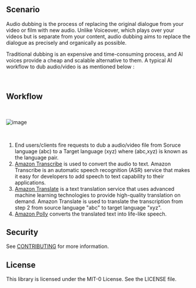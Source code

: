 ## Scenario

Audio dubbing is the process of replacing the original dialogue from your video or film with new audio. Unlike Voiceover, which plays over your videos but is separate from your content, audio dubbing aims to replace the dialogue as precisely and organically as possible.

Traditional dubbing is an expensive and time-consuming process, and AI voices provide a cheap and scalable alternative to them. A typical AI workflow to dub audio/video is as mentioned below :

<br>


## Workflow

<br>

![image](https://user-images.githubusercontent.com/32926625/203485943-7cc84c9b-2b1f-4480-85b8-f026918d49bd.png)

<br>


1. End users/clients fire requests to dub a audio/video file from Soruce language (abc) to a Target language (xyz) where (abc,xyz) is known as the language pair.
2. [Amazon Transcribe](https://aws.amazon.com/transcribe/) is used to convert the audio to text. Amazon Transcribe is an automatic speech recognition (ASR) service that makes it easy for developers to add speech to text capability to their applications.
3. [Amazon Translate](https://aws.amazon.com/translate/) is a text translation service that uses advanced machine learning technologies to provide high-quality translation on demand. Amazon Translate is used to translate the transcription from step 2 from source language "abc" to target language "xyz".
4. [Amazon Polly](https://aws.amazon.com/polly/) converts the translated text into life-like speech.





## Security

See [CONTRIBUTING](CONTRIBUTING.md#security-issue-notifications) for more information.

## License

This library is licensed under the MIT-0 License. See the LICENSE file.

